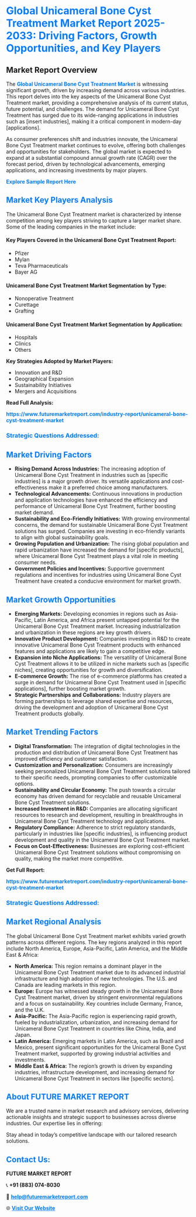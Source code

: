 <h1 style="color: #007BFF;">Global Unicameral Bone Cyst Treatment Market Report 2025-2033: Driving Factors, Growth Opportunities, and Key Players</h1>

<section id="overview">
<h2>Market Report Overview</h2>
<p>The <a href="https://www.futuremarketreport.com/industry-report/unicameral-bone-cyst-treatment-market" style="color: #007BFF; text-decoration: none;"><strong>Global Unicameral Bone Cyst Treatment Market</strong></a> is witnessing significant growth, driven by increasing demand across various industries. This report delves into the key aspects of the Unicameral Bone Cyst Treatment market, providing a comprehensive analysis of its current status, future potential, and challenges. The demand for Unicameral Bone Cyst Treatment has surged due to its wide-ranging applications in industries such as [insert industries], making it a critical component in modern-day [applications].</p>
<p>As consumer preferences shift and industries innovate, the Unicameral Bone Cyst Treatment market continues to evolve, offering both challenges and opportunities for stakeholders. The global market is expected to expand at a substantial compound annual growth rate (CAGR) over the forecast period, driven by technological advancements, emerging applications, and increasing investments by major players.</p>
</section>

<section id="overview">
<p><a href="https://www.futuremarketreport.com/request-sample/reportId=77565" style="color: #007BFF; text-decoration: none;"><strong>Explore Sample Report Here</strong></a></p>
</section>

<section id="key-players">
<h2 style="color: #007BFF;">Market Key Players Analysis</h2>
<p>The Unicameral Bone Cyst Treatment market is characterized by intense competition among key players striving to capture a larger market share. Some of the leading companies in the market include:</p>
<h4>Key Players Covered in the Unicameral Bone Cyst Treatment Report:</h4>
<ul><li>Pfizer</li><li>Mylan</li><li>Teva Pharmaceuticals</li><li>Bayer AG</li></ul>
<h4>Unicameral Bone Cyst Treatment Market Segmentation by Type:</h4>
<ul><li>Nonoperative Treatment</li><li>Curettage</li><li>Grafting</li></ul>

<h4>Unicameral Bone Cyst Treatment Market Segmentation by Application:</h4>
<ul><li>Hospitals</li><li>Clinics</li><li>Others</li></ul>
<p><strong>Key Strategies Adopted by Market Players:</strong></p>
<ul>
<li>Innovation and R&D</li>
<li>Geographical Expansion</li>
<li>Sustainability Initiatives</li>
<li>Mergers and Acquisitions</li>
</ul>
</section>

<section>
<p><strong>Read Full Analysis: </strong></p><a href="https://www.futuremarketreport.com/industry-report/unicameral-bone-cyst-treatment-market" style="color: #007BFF; text-decoration: none;"><strong>https://www.futuremarketreport.com/industry-report/unicameral-bone-cyst-treatment-market</strong></a>
<h3 style="color: #007BFF;">Strategic Questions Addressed:</h3>
</section>

<section id="driving-factors">
<h2 style="color: #007BFF;">Market Driving Factors</h2>
<ul>
<li><strong>Rising Demand Across Industries:</strong> The increasing adoption of Unicameral Bone Cyst Treatment in industries such as [specific industries] is a major growth driver. Its versatile applications and cost-effectiveness make it a preferred choice among manufacturers.</li>
<li><strong>Technological Advancements:</strong> Continuous innovations in production and application technologies have enhanced the efficiency and performance of Unicameral Bone Cyst Treatment, further boosting market demand.</li>
<li><strong>Sustainability and Eco-Friendly Initiatives:</strong> With growing environmental concerns, the demand for sustainable Unicameral Bone Cyst Treatment solutions has surged. Companies are investing in eco-friendly variants to align with global sustainability goals.</li>
<li><strong>Growing Population and Urbanization:</strong> The rising global population and rapid urbanization have increased the demand for [specific products], where Unicameral Bone Cyst Treatment plays a vital role in meeting consumer needs.</li>
<li><strong>Government Policies and Incentives:</strong> Supportive government regulations and incentives for industries using Unicameral Bone Cyst Treatment have created a conducive environment for market growth.</li>
</ul>
</section>

<section id="growth-opportunities">
<h2 style="color: #007BFF;">Market Growth Opportunities</h2>
<ul>
<li><strong>Emerging Markets:</strong> Developing economies in regions such as Asia-Pacific, Latin America, and Africa present untapped potential for the Unicameral Bone Cyst Treatment market. Increasing industrialization and urbanization in these regions are key growth drivers.</li>
<li><strong>Innovative Product Development:</strong> Companies investing in R&D to create innovative Unicameral Bone Cyst Treatment products with enhanced features and applications are likely to gain a competitive edge.</li>
<li><strong>Expansion into Niche Applications:</strong> The versatility of Unicameral Bone Cyst Treatment allows it to be utilized in niche markets such as [specific niches], creating opportunities for growth and diversification.</li>
<li><strong>E-commerce Growth:</strong> The rise of e-commerce platforms has created a surge in demand for Unicameral Bone Cyst Treatment used in [specific applications], further boosting market growth.</li>
<li><strong>Strategic Partnerships and Collaborations:</strong> Industry players are forming partnerships to leverage shared expertise and resources, driving the development and adoption of Unicameral Bone Cyst Treatment products globally.</li>
</ul>
</section>

<section id="trending-factors">
<h2 style="color: #007BFF;">Market Trending Factors</h2>
<ul>
<li><strong>Digital Transformation:</strong> The integration of digital technologies in the production and distribution of Unicameral Bone Cyst Treatment has improved efficiency and customer satisfaction.</li>
<li><strong>Customization and Personalization:</strong> Consumers are increasingly seeking personalized Unicameral Bone Cyst Treatment solutions tailored to their specific needs, prompting companies to offer customizable options.</li>
<li><strong>Sustainability and Circular Economy:</strong> The push towards a circular economy has driven demand for recyclable and reusable Unicameral Bone Cyst Treatment solutions.</li>
<li><strong>Increased Investment in R&D:</strong> Companies are allocating significant resources to research and development, resulting in breakthroughs in Unicameral Bone Cyst Treatment technology and applications.</li>
<li><strong>Regulatory Compliance:</strong> Adherence to strict regulatory standards, particularly in industries like [specific industries], is influencing product development and quality in the Unicameral Bone Cyst Treatment market.</li>
<li><strong>Focus on Cost-Effectiveness:</strong> Businesses are exploring cost-efficient Unicameral Bone Cyst Treatment solutions without compromising on quality, making the market more competitive.</li>
</ul>
</section>

<section>
<p><strong>Get Full Report: </strong></p><a href="https://www.futuremarketreport.com/industry-report/unicameral-bone-cyst-treatment-market" style="color: #007BFF; text-decoration: none;"><strong>https://www.futuremarketreport.com/industry-report/unicameral-bone-cyst-treatment-market</strong></a>
<h3 style="color: #007BFF;">Strategic Questions Addressed:</h3>
</section>


<section id="regional-analysis">
<h2 style="color: #007BFF;">Market Regional Analysis</h2>
<p>The global Unicameral Bone Cyst Treatment market exhibits varied growth patterns across different regions. The key regions analyzed in this report include North America, Europe, Asia-Pacific, Latin America, and the Middle East & Africa:</p>
<ul>
<li><strong>North America:</strong> This region remains a dominant player in the Unicameral Bone Cyst Treatment market due to its advanced industrial infrastructure and high adoption of new technologies. The U.S. and Canada are leading markets in this region.</li>
<li><strong>Europe:</strong> Europe has witnessed steady growth in the Unicameral Bone Cyst Treatment market, driven by stringent environmental regulations and a focus on sustainability. Key countries include Germany, France, and the U.K.</li>
<li><strong>Asia-Pacific:</strong> The Asia-Pacific region is experiencing rapid growth, fueled by industrialization, urbanization, and increasing demand for Unicameral Bone Cyst Treatment in countries like China, India, and Japan.</li>
<li><strong>Latin America:</strong> Emerging markets in Latin America, such as Brazil and Mexico, present significant opportunities for the Unicameral Bone Cyst Treatment market, supported by growing industrial activities and investments.</li>
<li><strong>Middle East & Africa:</strong> The region’s growth is driven by expanding industries, infrastructure development, and increasing demand for Unicameral Bone Cyst Treatment in sectors like [specific sectors].</li>
</ul>
</section>

<footer>
<h2 style="color: #007BFF;">About FUTURE MARKET REPORT</h2>
<p>We are a trusted name in market research and advisory services, delivering actionable insights and strategic support to businesses across diverse industries. Our expertise lies in offering:</p>

<p>Stay ahead in today’s competitive landscape with our tailored research solutions.</p>

<h2 style="color: #007BFF;">Contact Us:</h2>
<p><strong>FUTURE MARKET REPORT</strong></p>
<p>📞 <strong>+91 (883) 074-8030</strong></p>
<p>📧 <strong><a href="mailto:help@futuremarketreport.com" style="color: #007BFF;">help@futuremarketreport.com</a></strong></p>
<p>🌐 <strong><a href="https://www.futuremarketreport.com/" style="color: #007BFF;">Visit Our Website</a></strong></p>
</footer>
